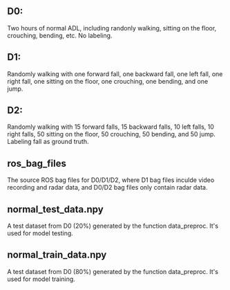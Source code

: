 ## D0:
Two hours of normal ADL, including randonly walking, sitting on the floor, crouching, bending, etc. No labeling.

## D1:
Randomly walking with one forward fall, one backward fall, one left fall, one right fall, one sitting on the floor, one crouching, one bending, and one jump.

## D2:
Randomly walking with 15 forward falls, 15 backward falls, 10 left falls, 10 right falls, 50 sitting on the floor, 50 crouching, 50 bending, and 50 jump. Labeling fall as ground truth.

## ros_bag_files
The source ROS bag files for D0/D1/D2, where D1 bag files inculde video recording and radar data, and D0/D2 bag files only contain radar data.

## normal_test_data.npy
A test dataset from D0 (20%) generated by the function data_preproc. It's used for model testing. 

## normal_train_data.npy
A test dataset from D0 (80%) generated by the function data_preproc. It's used for model training. 
